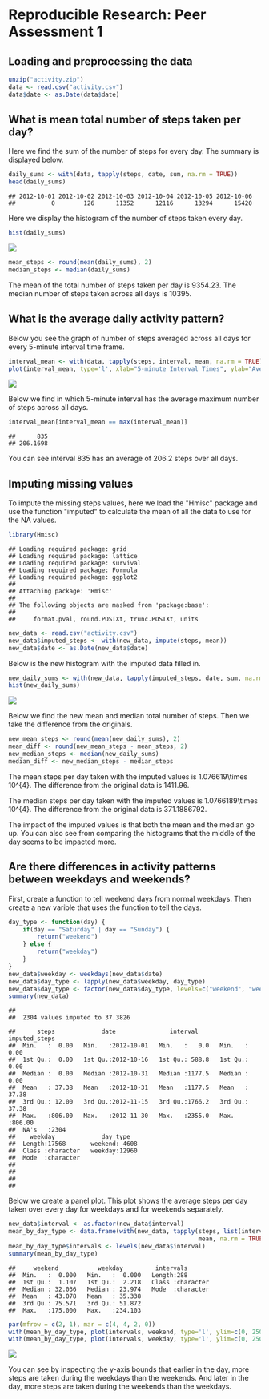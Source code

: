 # Reproducible Research: Peer Assessment 1


## Loading and preprocessing the data

```r
unzip("activity.zip")
data <- read.csv("activity.csv")
data$date <- as.Date(data$date)
```


## What is mean total number of steps taken per day?

Here we find the sum of the number of steps for every day.  The summary is displayed below.

```r
daily_sums <- with(data, tapply(steps, date, sum, na.rm = TRUE))
head(daily_sums)
```

```
## 2012-10-01 2012-10-02 2012-10-03 2012-10-04 2012-10-05 2012-10-06 
##          0        126      11352      12116      13294      15420
```
Here we display the histogram of the number of steps taken every day.

```r
hist(daily_sums)
```

![](PA1_template_files/figure-html/unnamed-chunk-3-1.png) 

```r
mean_steps <- round(mean(daily_sums), 2)
median_steps <- median(daily_sums)
```
The mean of the total number of steps taken per day is 9354.23. The median number of steps taken across all days is 10395.

## What is the average daily activity pattern?
Below you see the graph of number of steps averaged across all days for every 5-minute interval time frame.

```r
interval_mean <- with(data, tapply(steps, interval, mean, na.rm = TRUE))
plot(interval_mean, type='l', xlab="5-minute Interval Times", ylab="Average Number of Steps")
```

![](PA1_template_files/figure-html/unnamed-chunk-5-1.png) 
  
Below we find in which 5-minute interval has the average maximum number of steps across all days.

```r
interval_mean[interval_mean == max(interval_mean)]
```

```
##      835 
## 206.1698
```
You can see interval 835 has an average of 206.2 steps over all days.


## Imputing missing values
To impute the missing steps values, here we load the "Hmisc" package and use the function "imputed" to calculate the mean of all the data to use for the NA values.


```r
library(Hmisc)
```

```
## Loading required package: grid
## Loading required package: lattice
## Loading required package: survival
## Loading required package: Formula
## Loading required package: ggplot2
## 
## Attaching package: 'Hmisc'
## 
## The following objects are masked from 'package:base':
## 
##     format.pval, round.POSIXt, trunc.POSIXt, units
```

```r
new_data <- read.csv("activity.csv")
new_data$imputed_steps <- with(new_data, impute(steps, mean))
new_data$date <- as.Date(new_data$date)
```

Below is the new histogram with the imputed data filled in.

```r
new_daily_sums <- with(new_data, tapply(imputed_steps, date, sum, na.rm = TRUE))
hist(new_daily_sums)
```

![](PA1_template_files/figure-html/unnamed-chunk-8-1.png) 

Below we find the new mean and median total number of steps. Then we take the difference from the originals.

```r
new_mean_steps <- round(mean(new_daily_sums), 2)
mean_diff <- round(new_mean_steps - mean_steps, 2)
new_median_steps <- median(new_daily_sums)
median_diff <- new_median_steps - median_steps
```

The mean steps per day taken with the imputed values is 1.076619\times 10^{4}. The difference from the original data is 1411.96.  

The median steps per day taken with the imputed values is 1.0766189\times 10^{4}. The difference from the original data is 371.1886792.  

The impact of the imputed values is that both the mean and the median go up. You can also see from comparing the histograms that the middle of the day seems to be impacted more.

## Are there differences in activity patterns between weekdays and weekends?

First, create a function to tell weekend days from normal weekdays.  Then create a new varible that uses the function to tell the days.

```r
day_type <- function(day) {
    if(day == "Saturday" | day == "Sunday") {
        return("weekend")
    } else {
        return("weekday")
    }
}
new_data$weekday <- weekdays(new_data$date)
new_data$day_type <- lapply(new_data$weekday, day_type)
new_data$day_type <- factor(new_data$day_type, levels=c("weekend", "weekday"))
summary(new_data)
```

```
## 
##  2304 values imputed to 37.3826
```

```
##      steps             date               interval      imputed_steps   
##  Min.   :  0.00   Min.   :2012-10-01   Min.   :   0.0   Min.   :  0.00  
##  1st Qu.:  0.00   1st Qu.:2012-10-16   1st Qu.: 588.8   1st Qu.:  0.00  
##  Median :  0.00   Median :2012-10-31   Median :1177.5   Median :  0.00  
##  Mean   : 37.38   Mean   :2012-10-31   Mean   :1177.5   Mean   : 37.38  
##  3rd Qu.: 12.00   3rd Qu.:2012-11-15   3rd Qu.:1766.2   3rd Qu.: 37.38  
##  Max.   :806.00   Max.   :2012-11-30   Max.   :2355.0   Max.   :806.00  
##  NA's   :2304                                                           
##    weekday             day_type    
##  Length:17568       weekend: 4608  
##  Class :character   weekday:12960  
##  Mode  :character                  
##                                    
##                                    
##                                    
## 
```

Below we create a panel plot. This plot shows the average steps per day taken over every day for weekdays and for weekends separately.


```r
new_data$interval <- as.factor(new_data$interval)
mean_by_day_type <- data.frame(with(new_data, tapply(steps, list(interval, day_type),
                                                     mean, na.rm = TRUE)))
mean_by_day_type$intervals <- levels(new_data$interval)
summary(mean_by_day_type)
```

```
##     weekend           weekday         intervals        
##  Min.   :  0.000   Min.   :  0.000   Length:288        
##  1st Qu.:  1.107   1st Qu.:  2.218   Class :character  
##  Median : 32.036   Median : 23.974   Mode  :character  
##  Mean   : 43.078   Mean   : 35.338                     
##  3rd Qu.: 75.571   3rd Qu.: 51.872                     
##  Max.   :175.000   Max.   :234.103
```

```r
par(mfrow = c(2, 1), mar = c(4, 4, 2, 0))
with(mean_by_day_type, plot(intervals, weekend, type='l', ylim=c(0, 250)))
with(mean_by_day_type, plot(intervals, weekday, type='l', ylim=c(0, 250)))
```

![](PA1_template_files/figure-html/unnamed-chunk-11-1.png) 

You can see by inspecting the y-axis bounds that earlier in the day, more steps are taken during the weekdays than the weekends.  And later in the day, more steps are taken during the weekends than the weekdays.

